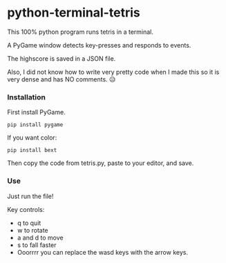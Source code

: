 # python-terminal-tetris

This 100% python program runs tetris in a terminal.

A PyGame window detects key-presses and responds to events.

The highscore is saved in a JSON file.

Also, I did not know how to write very pretty code when I made this so it is very dense and has NO comments. 😥

###   Installation

First install PyGame.

```
pip install pygame
```

If you want color:

```
pip install bext
```

Then copy the code from tetris.py, paste to your editor, and save.

###   Use

Just run the file!

Key controls:
- q to quit
- w to rotate
- a and d to move 
- s to fall faster
- Ooorrrr you can replace the wasd keys with the arrow keys.
